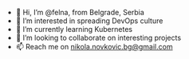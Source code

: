 - 👋 Hi, I’m @felna, from Belgrade, Serbia
- 👀 I’m interested in spreading DevOps culture
- 🌱 I’m currently learning Kubernetes
- 💞️ I’m looking to collaborate on interesting projects
- 📫 Reach me on nikola.novkovic.bg@gmail.com

<!---
felna/felna is a ✨ special ✨ repository because its `README.md` (this file) appears on your GitHub profile.
You can click the Preview link to take a look at your changes.
--->
